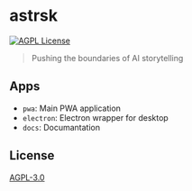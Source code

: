 # astrsk

[![AGPL License](https://img.shields.io/badge/License-AGPL%20v3-blue.svg)](https://www.gnu.org/licenses/agpl-3.0)

> Pushing the boundaries of AI storytelling

## Apps
- `pwa`: Main PWA application
- `electron`: Electron wrapper for desktop
- `docs`: Documantation

## License

[AGPL-3.0](./LICENSE)
